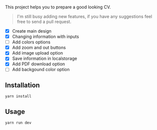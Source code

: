 This project helps you to prepare a good looking CV.

> I'm still busy adding new features, if you have any suggestions feel free to send a pull request.

- [x] Create main design
- [x] Changing information with inputs
- [ ] Add colors options
- [x] Add zoom and out buttons
- [x] Add image upload option
- [x] Save information in localstorage
- [x] Add PDF download option
- [ ] Add backgound color option

## Installation

```bash
yarn install
```

## Usage

```bash
yarn run dev
```
